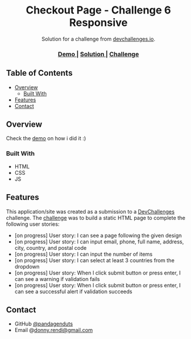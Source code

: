 <!-- Please update value in the {}  -->

<h1 align="center">Checkout Page - Challenge 6 Responsive</h1>

<div align="center">
   Solution for a challenge from  <a href="https://devchallenges.io/challenges/0J1NxxGhOUYVqihwegfO" target="_blank">devchallenges.io</a>.
</div>

<div align="center">
  <h3>
    <a href="https://bejewelled-florentine-50e6d4.netlify.app/" target="_blank">
      Demo
    </a>
    <span> | </span>
    <a href="https://github.com/pandagenduts/challenge-6-responsive-devchallenges.io" target="_blank">
      Solution
    </a>
    <span> | </span>
    <a href="https://devchallenges.io/challenges/0J1NxxGhOUYVqihwegfO" target="_blank">
      Challenge
    </a>
  </h3>
</div>

<!-- TABLE OF CONTENTS -->

## Table of Contents

- [Overview](#overview)
  - [Built With](#built-with)
- [Features](#features)
- [Contact](#contact)

<!-- OVERVIEW -->

## Overview

Check the [demo](https://bejewelled-florentine-50e6d4.netlify.app/) on how i did it :)

### Built With

- HTML
- CSS
- JS

## Features

This application/site was created as a submission to a [DevChallenges](https://devchallenges.io/challenges) challenge. The [challenge](https://devchallenges.io/challenges/0J1NxxGhOUYVqihwegfO) was to build a static HTML page to complete the following user stories:

- [on progress] User story: I can see a page following the given design
- [on progress] User story: I can input email, phone, full name, address, city, country, and postal code
- [on progress] User story: I can input the number of items
- [on progress] User story: I can select at least 3 countries from the dropdown
- [on progress] User story: When I click submit button or press enter, I can see a warning if validation fails
- [on progress] User story: When I click submit button or press enter, I can see a successful alert if validation succeeds

## Contact

- GitHub [@pandagenduts](https://github.com/pandagenduts)
- Email @donny.rendi@gmail.com
